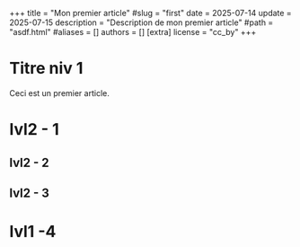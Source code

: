 +++
title = "Mon premier article"
#slug = "first"
date = 2025-07-14
update = 2025-07-15
description = "Description de mon premier article"
#path = "asdf.html"
#aliases = []
authors = []
[extra]
license = "cc_by"
+++
# Titre niv 1

Ceci est un premier article.

# lvl2 - 1

## lvl2 - 2

## lvl2 - 3

# lvl1 -4
